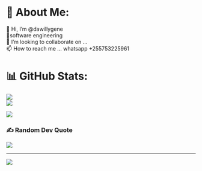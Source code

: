 # 💫 About Me:
👋 Hi, I’m @dawillygene<br>👀software engineering<br>🌱 I’m looking to collaborate on ...<br>📫 How to reach me ... whatsapp +255753225961


# 📊 GitHub Stats:
![](https://github-readme-stats.vercel.app/api?username=dawillygene&theme=dark&hide_border=false&include_all_commits=true&count_private=true)<br/>
![](https://github-readme-streak-stats.herokuapp.com/?user=dawillygene&count_private=true)<br/>
<!--  ![](https://github-readme-streak-stats.herokuapp.com/?user=dawillygene&theme=dark&hide_border=false)<br/>  -->
![](https://github-readme-stats.vercel.app/api/top-langs/?username=dawillygene&theme=dark&hide_border=false&include_all_commits=true&count_private=true&layout=compact)

### ✍️ Random Dev Quote
![](https://quotes-github-readme.vercel.app/api?type=horizontal&theme=radical)

---
[![](https://visitcount.itsvg.in/api?id=dawillygene&icon=0&color=0)](https://visitcount.itsvg.in)

<!-- Proudly created with GPRM ( https://gprm.itsvg.in ) -->
